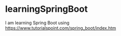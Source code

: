 # learningSpringBoot
I am learning Spring Boot using https://www.tutorialspoint.com/spring_boot/index.htm
